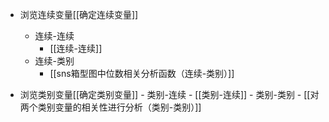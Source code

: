 
- 浏览连续变量[[确定连续变量]]
	- 连续-连续
		-  [[连续-连续]]
	- 连续-类别
		- [[sns箱型图中位数相关分析函数（连续-类别）]]

- 浏览类别变量[[确定类别变量]]
		- 类别-连续
				- [[类别-连续]]
			- 类别-类别
				- [[对两个类别变量的相关性进行分析（类别-类别）]]